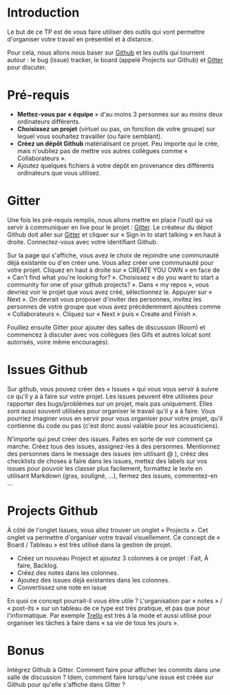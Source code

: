 # Introduction

Le but de ce TP est de vous faire utiliser des outils qui vont permettre d'organiser votre travail en présentiel et à distance.

Pour cela, nous allons nous baser sur [Github](https://github.com) et les outils qui tournent autour : le bug (issue) tracker, le board (appelé Projects sur Github) et [Gitter](https://gitter.im/) pour discuter.



# Pré-requis

- __Mettez-vous par « équipe__ » d'au moins 3 personnes sur au moins deux ordinateurs différents.
- __Choisissez un projet__ (virtuel ou pas, on fonction de votre groupe) sur lequel vous souhaitez travailler (ou faire semblant).
- __Créez un dépôt Github__ matérialisant ce projet. Peu importe qui le crée, mais n'oubliez pas de mettre vos autres collègues comme « Collaborateurs ».
- Ajoutez quelques fichiers à votre dépôt en provenance des différents ordinateurs que vous utilisez.

# Gitter

Une fois les pré-requis remplis, nous allons mettre en place l'outil qui va servir à communiquer en live pour le projet : [Gitter](https://gitter.im/). Le créateur du dépot Github doit aller sur [Gitter](https://gitter.im/) et cliquer sur « Sign in to start talking » en haut à droite. Connectez-vous avec votre identifiant Github.

Sur la page qui s'affiche, vous avez le choix de rejoindre une communauté déjà existante ou d'en créer une. Vous allez créer une communauté pour votre projet. Cliquez en haut à droite sur « CREATE YOU OWN » en face de « Can't find what you're looking for? ». Choisissez «  do you want to start a community for one of your github projects?  ». Dans « my repos », vous devriez voir le projet que vous avez créé, sélectionnez le. Appuyer sur « Next ». On devrait vous proposer d'inviter des personnes, invitez les personnes de votre groupe que vous avez précédemment ajoutées comme « Collaborateurs ». Cliquez sur « Next » puis « Create and Finish ».

Fouillez ensuite Gitter pour ajouter des salles de discussion (Room) et commencez à discuter avec vos collègues (les Gifs et autres lolcat sont autorisés, voire même encouragés).

# Issues Github

Sur github, vous pouvez créer des « Issues » qui vous vous servir à suivre ce qu'il y a à faire sur votre projet. Les issues peuvent être utilisées pour rapporter des bugs/problèmes sur un projet, mais pas uniquement. Elles sont aussi souvent utilisées pour organiser le travail qu'il y a à faire. Vous pourriez imaginer vous en servir pour vous organiser pour votre projet, qu'il contienne du code ou pas (c'est donc aussi valable pour les acousticiens).

N'importe qui peut créer des issues. Faites en sorte de voir comment ça marche. Créez tous des issues, assignez-les à des personnes. Mentionnez des personnes dans le message des issues (en utilisant @ ), créez des checklists de choses à faire dans les issues, mettez des labels sur vos issues pour pouvoir les classer plus facilement, formattez le texte en utilisant Markdown (gras, souligné, …), fermez des issues, commentez-en …

# Projects Github

À côté de l'onglet Issues, vous allez trouver un onglet « Projects ». Cet onglet va permettre d'organiser votre travail visuellement. Ce concept de « Board / Tableau » est très utilisé dans la gestion de projet.

- Créez un nouveau Project et ajoutez 3 colonnes à ce projet : Fait, À faire, Backlog.
- Créez des notes dans les colonnes. 
- Ajoutez des issues déjà existantes dans les colonnes.
- Convertissez une note en issue

En quoi ce concept pourrait-il vous être utile ? L'organisation par « notes » / « post-its » sur un tableau de ce type est très pratique, et pas que pour l'informatique.  Par exemple [Trello](https://trello.com/) est très à la mode et aussi utilisé pour organiser les tâches à faire dans « sa vie de tous les jours ».

# Bonus

Intégrez Github à Gitter. Comment faire pour afficher les commits dans une salle de discussion ? Idem, comment faire lorsqu'une issue est créée sur Github pour qu'elle s'affiche dans Gitter ?

